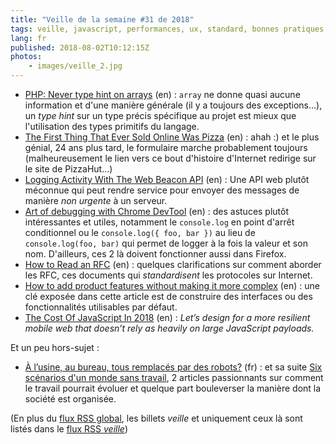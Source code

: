 ```yaml
---
title: "Veille de la semaine #31 de 2018"
tags: veille, javascript, performances, ux, standard, bonnes pratiques, chrome, firefox, truc, web, code, php
lang: fr
published: 2018-08-02T10:12:15Z
photos:
    - images/veille_2.jpg
---
```

* [PHP: Never type hint on arrays](https://steemit.com/php/@crell/php-never-type-hint-on-arrays) (en)&nbsp;: `array` ne donne quasi aucune information et d'une manière générale (il y a toujours des exceptions…), un *type hint* sur un type précis spécifique au projet est mieux que l'utilisation des types primitifs du langage.
* [The First Thing That Ever Sold Online Was Pizza](https://thehistoryoftheweb.com/postscript/pizzanet/) (en)&nbsp;: ahah :) et le plus génial, 24 ans plus tard, le formulaire marche probablement toujours (malheureusement le lien vers ce bout d'histoire d'Internet redirige sur le site de PizzaHut…)
* [Logging Activity With The Web Beacon API](https://www.smashingmagazine.com/2018/07/logging-activity-web-beacon-api/#top) (en)&nbsp;: Une API web plutôt méconnue qui peut rendre service pour envoyer des messages de manière *non urgente* à un serveur.
* [Art of debugging with Chrome DevTool](https://medium.com/frontmen/art-of-debugging-with-chrome-devtools-ab7b5fd8e0b4) (en)&nbsp;: des astuces plutôt intéressantes et utiles, notamment le `console.log` en point d'arrêt conditionnel ou le `console.log({ foo, bar })` au lieu de `console.log(foo, bar)` qui permet de logger à la fois la valeur et son nom. D'ailleurs, ces 2 là doivent fonctionner aussi dans Firefox.
* [How to Read an RFC](https://www.mnot.net/blog/2018/07/31/read_rfc) (en)&nbsp;: quelques clarifications sur comment aborder les RFC, ces documents qui *standardisent* les protocoles sur Internet.
* [How to add product features without making it more complex](https://uxdesign.cc/default-valid-vs-default-invalid-641570ae2fec) (en)&nbsp;: une clé exposée dans cette article est de construire des interfaces ou des fonctionnalités utilisables par défaut.
* [The Cost Of JavaScript In 2018](https://medium.com/@addyosmani/the-cost-of-javascript-in-2018-7d8950fbb5d4) (en)&nbsp;: *Let’s design for a more resilient mobile web that doesn’t rely as heavily on large JavaScript payloads.*

Et un peu hors-sujet&nbsp;:

* [À l’usine, au bureau, tous remplacés par des robots?](https://lejournal.cnrs.fr/articles/a-lusine-au-bureau-tous-remplaces-par-des-robots) (fr)&nbsp;: et sa suite [Six scénarios d'un monde sans travail](https://lejournal.cnrs.fr/articles/six-scenarios-dun-monde-sans-travail), 2 articles passionnants sur comment le travail pourrait évoluer et quelque part bouleverser la manière dont la société est organisée.

(En plus du [flux RSS global](/rss.xml), les billets *veille*
et uniquement ceux là sont listés dans le [flux RSS *veille*](/rss/veille.xml))
